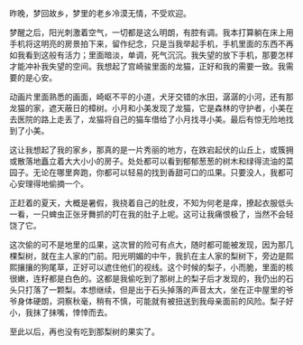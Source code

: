 昨晚，梦回故乡，梦里的老乡冷漠无情，不受欢迎。

梦醒之后，阳光刺激着空气，一切都是这么明朗，有腔有调。我本打算躺在床上用手机将这明亮的房景拍下来，留作纪念，只是当我举起手机，手机里面的东西不再如我看到这般有活力；里面暗淡，单调，死气沉沉。我失望的放下手机，那要怎样才能冲补我失望的空间。我想起了宫崎骏里面的龙猫，正好和我的需要一致。我需要的是心安。

动画片里面熟悉的画面，崎岖不平的小道，犬牙交错的水田，潺潺的小河，还有那龙猫的家，遮天蔽日的樟树。小月和小美发现了龙猫，它是森林的守护者，小美在去医院的路上走丢了，龙猫将自己的猫车借给了小月找寻小美。最后有惊无险地找到了小美。

这让我想起了我的家乡，那真的是一片秀丽的地方，在跌宕起伏的山丘上，或簇拥或散落地矗立着大大小小的房子。处处都可以看到郁郁葱葱的树木和绿得流油的菜园子。无论在哪里奔跑，你都可以轻易的找到香甜可口的瓜果。只要没人，我都可心安理得地偷摘一个。

正赶着的夏天，大概是暑假，我挠着自己的肚皮，不知为何老是痒，撩起衣服低头一看，一只蜱虫正张牙舞抓的叮在我的肚子上呢。这可让我痛恨极了，当然不会轻饶了它。

这次偷的可不是地里的瓜果，这次冒的险可有点大，随时都可能被发现，因为那几棵梨树，就在主人家的门前。阳光明媚的中午，我扒在主人家的梨树下，旁边是熙熙攘攘的狗尾草，正好可以遮住他们的视线。这个时候的梨子，小而脆，里面的核很嫩，连籽都是白色的。这都是我偷吃到了那树上的梨子后才发现的，我仍出的石头只打落了一颗梨。本想继续，但是出于石头掉落的声音太大，坐在正中屋里的爷爷身体硬朗，洞察秋毫，稍有不慎，可能就有被扭送到我母亲面前的风险。梨子好小，我抹了抹嘴，悻悻而去。

至此以后，再也没有吃到那梨树的果实了。

